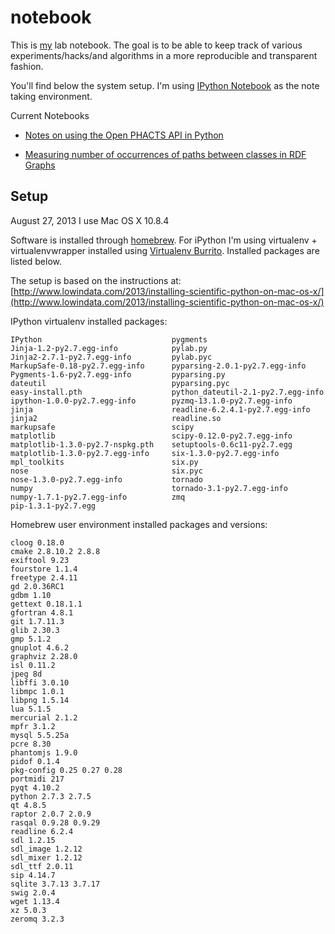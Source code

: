 notebook
========

This is [my](http://www.few.vu.nl/~pgroth/) lab notebook. The goal is to be able to keep track of various experiments/hacks/and algorithms in a more reproducible and transparent fashion.

You'll find below the system setup. I'm using [IPython Notebook](http://ipython.org/notebook.html) as the note taking environment. 

Current Notebooks

* [Notes on using the Open PHACTS API in Python](http://nbviewer.ipython.org/urls/raw.github.com/pgroth/notebook/master/openphacts-api.ipynb)

* [Measuring number of occurrences of paths between classes in RDF Graphs](http://nbviewer.ipython.org/urls/raw.github.com/pgroth/notebook/master/RDF_Path_Measurement.ipynb)



Setup
-----
August 27, 2013
I use Mac OS X 10.8.4

Software is installed through [homebrew](http://brew.sh). For iPython I'm using virtualenv + virtualenvwrapper installed using [Virtualenv Burrito](https://github.com/brainsik/virtualenv-burrito). Installed packages are listed below.


The setup is based on the instructions at: [http://www.lowindata.com/2013/installing-scientific-python-on-mac-os-x/](http://www.lowindata.com/2013/installing-scientific-python-on-mac-os-x/)



IPython virtualenv installed packages:

    IPython                             pygments
    Jinja-1.2-py2.7.egg-info            pylab.py
    Jinja2-2.7.1-py2.7.egg-info		    pylab.pyc
    MarkupSafe-0.18-py2.7.egg-info		pyparsing-2.0.1-py2.7.egg-info
    Pygments-1.6-py2.7.egg-info		    pyparsing.py
    dateutil				            pyparsing.pyc
    easy-install.pth			        python_dateutil-2.1-py2.7.egg-info
    ipython-1.0.0-py2.7.egg-info		pyzmq-13.1.0-py2.7.egg-info
    jinja					            readline-6.2.4.1-py2.7.egg-info
    jinja2					            readline.so
    markupsafe				            scipy
    matplotlib				            scipy-0.12.0-py2.7.egg-info
    matplotlib-1.3.0-py2.7-nspkg.pth	setuptools-0.6c11-py2.7.egg
    matplotlib-1.3.0-py2.7.egg-info		six-1.3.0-py2.7.egg-info
    mpl_toolkits				        six.py
    nose					            six.pyc
    nose-1.3.0-py2.7.egg-info		    tornado
    numpy					            tornado-3.1-py2.7.egg-info
    numpy-1.7.1-py2.7.egg-info		    zmq
    pip-1.3.1-py2.7.egg





Homebrew user environment installed packages and versions:

    cloog 0.18.0
    cmake 2.8.10.2 2.8.8
    exiftool 9.23
    fourstore 1.1.4
    freetype 2.4.11
    gd 2.0.36RC1
    gdbm 1.10
    gettext 0.18.1.1
    gfortran 4.8.1
    git 1.7.11.3
    glib 2.30.3
    gmp 5.1.2
    gnuplot 4.6.2
    graphviz 2.28.0
    isl 0.11.2
    jpeg 8d
    libffi 3.0.10
    libmpc 1.0.1
    libpng 1.5.14
    lua 5.1.5
    mercurial 2.1.2
    mpfr 3.1.2
    mysql 5.5.25a
    pcre 8.30
    phantomjs 1.9.0
    pidof 0.1.4
    pkg-config 0.25 0.27 0.28
    portmidi 217
    pyqt 4.10.2
    python 2.7.3 2.7.5
    qt 4.8.5
    raptor 2.0.7 2.0.9
    rasqal 0.9.28 0.9.29
    readline 6.2.4
    sdl 1.2.15
    sdl_image 1.2.12
    sdl_mixer 1.2.12
    sdl_ttf 2.0.11
    sip 4.14.7
    sqlite 3.7.13 3.7.17
    swig 2.0.4
    wget 1.13.4
    xz 5.0.3
    zeromq 3.2.3 
